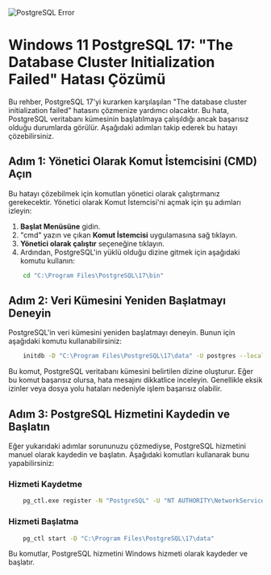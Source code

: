 ![PostgreSQL Error](https://github.com/user-attachments/assets/d2d74b46-6079-4e7f-bf78-2b5e08d1e501)

# Windows 11 PostgreSQL 17: "The Database Cluster Initialization Failed" Hatası Çözümü

Bu rehber, PostgreSQL 17'yi kurarken karşılaşılan "The database cluster initialization failed" hatasını çözmenize yardımcı olacaktır. Bu hata, PostgreSQL veritabanı kümesinin başlatılmaya çalışıldığı ancak başarısız olduğu durumlarda görülür. Aşağıdaki adımları takip ederek bu hatayı çözebilirsiniz.

## Adım 1: Yönetici Olarak Komut İstemcisini (CMD) Açın

Bu hatayı çözebilmek için komutları yönetici olarak çalıştırmanız gerekecektir. Yönetici olarak Komut İstemcisi'ni açmak için şu adımları izleyin:

1. **Başlat Menüsüne** gidin.
2. "cmd" yazın ve çıkan **Komut İstemcisi** uygulamasına sağ tıklayın.
3. **Yönetici olarak çalıştır** seçeneğine tıklayın.
4. Ardından, PostgreSQL'in yüklü olduğu dizine gitmek için aşağıdaki komutu kullanın:

```bash
    cd "C:\Program Files\PostgreSQL\17\bin"
```

## Adım 2: Veri Kümesini Yeniden Başlatmayı Deneyin

PostgreSQL'in veri kümesini yeniden başlatmayı deneyin. Bunun için aşağıdaki komutu kullanabilirsiniz:

```bash
    initdb -D "C:\Program Files\PostgreSQL\17\data" -U postgres --locale="tr_TR.utf8"
```

Bu komut, PostgreSQL veritabanı kümesini belirtilen dizine oluşturur. Eğer bu komut başarısız olursa, hata mesajını dikkatlice inceleyin. Genellikle eksik izinler veya dosya yolu hataları nedeniyle işlem başarısız olabilir.

## Adım 3: PostgreSQL Hizmetini Kaydedin ve Başlatın

Eğer yukarıdaki adımlar sorununuzu çözmediyse, PostgreSQL hizmetini manuel olarak kaydedin ve başlatın. Aşağıdaki komutları kullanarak bunu yapabilirsiniz:

### Hizmeti Kaydetme

```bash
    pg_ctl.exe register -N "PostgreSQL" -U "NT AUTHORITY\NetworkService" -D "C:\Program Files\PostgreSQL\17\data" -w
```

### Hizmeti Başlatma

```bash
    pg_ctl start -D "C:\Program Files\PostgreSQL\17\data"
```

Bu komutlar, PostgreSQL hizmetini Windows hizmeti olarak kaydeder ve başlatır.

